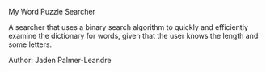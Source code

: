My Word Puzzle Searcher

A searcher that uses a binary search algorithm to quickly and efficiently examine the dictionary for words, 
given that the user knows the length and some letters.

Author: Jaden Palmer-Leandre
